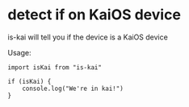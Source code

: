# detect if on KaiOS device

is-kai will tell you if the device is a KaiOS device

Usage:

```
import isKai from "is-kai"

if (isKai) {
    console.log("We're in kai!")
}
```
